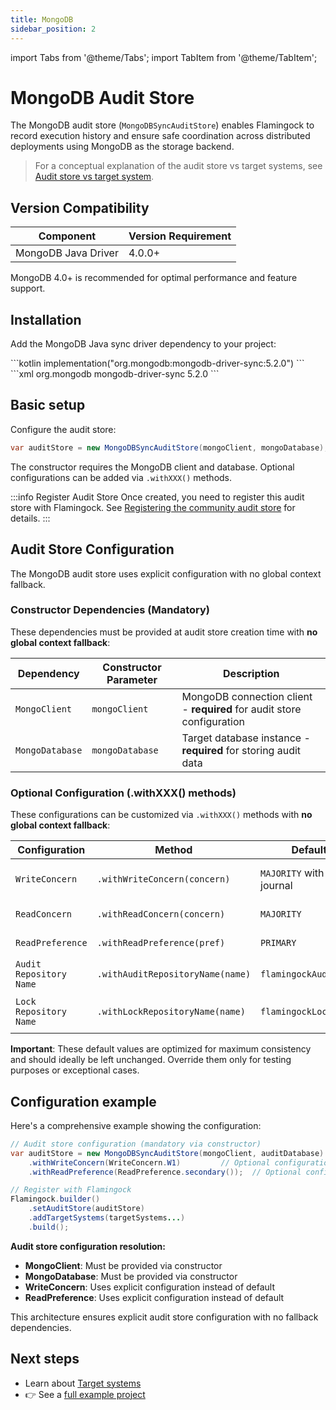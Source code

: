```yaml
---
title: MongoDB
sidebar_position: 2
---
```


import Tabs from '@theme/Tabs';
import TabItem from '@theme/TabItem';

# MongoDB Audit Store

The MongoDB audit store (`MongoDBSyncAuditStore`) enables Flamingock to record execution history and ensure safe coordination across distributed deployments using MongoDB as the storage backend.

> For a conceptual explanation of the audit store vs target systems, see [Audit store vs target system](../../overview/audit-store-vs-target-system.md).

## Version Compatibility

| Component | Version Requirement |
|-----------|-------------------|
| MongoDB Java Driver | 4.0.0+ |

MongoDB 4.0+ is recommended for optimal performance and feature support.

## Installation

Add the MongoDB Java sync driver dependency to your project:

<Tabs groupId="gradle_maven">
  <TabItem value="gradle" label="Gradle" default>
```kotlin
implementation("org.mongodb:mongodb-driver-sync:5.2.0")
```
  </TabItem>
  <TabItem value="maven" label="Maven">
```xml
<dependency>
    <groupId>org.mongodb</groupId>
    <artifactId>mongodb-driver-sync</artifactId>
    <version>5.2.0</version> <!-- 4.0.0+ supported -->
</dependency>
```
  </TabItem>
</Tabs>

## Basic setup

Configure the audit store:

```java
var auditStore = new MongoDBSyncAuditStore(mongoClient, mongoDatabase);
```

The constructor requires the MongoDB client and database. Optional configurations can be added via `.withXXX()` methods.

:::info Register Audit Store
Once created, you need to register this audit store with Flamingock. See [Registering the community audit store](../introduction.md#registering-the-community-audit-store) for details.
:::

## Audit Store Configuration

The MongoDB audit store uses explicit configuration with no global context fallback.

### Constructor Dependencies (Mandatory)

These dependencies must be provided at audit store creation time with **no global context fallback**:

| Dependency | Constructor Parameter | Description |
|------------|----------------------|-------------|
| `MongoClient` | `mongoClient` | MongoDB connection client - **required** for audit store configuration |
| `MongoDatabase` | `mongoDatabase` | Target database instance - **required** for storing audit data |

### Optional Configuration (.withXXX() methods)

These configurations can be customized via `.withXXX()` methods with **no global context fallback**:

| Configuration | Method | Default | Description |
|---------------|--------|---------|-------------|
| `WriteConcern` | `.withWriteConcern(concern)` | `MAJORITY` with journal | Write acknowledgment level |
| `ReadConcern` | `.withReadConcern(concern)` | `MAJORITY` | Read isolation level |
| `ReadPreference` | `.withReadPreference(pref)` | `PRIMARY` | Server selection for reads |
| `Audit Repository Name` | `.withAuditRepositoryName(name)` | `flamingockAuditLogs` | Collection name for audit entries |
| `Lock Repository Name` | `.withLockRepositoryName(name)` | `flamingockLocks` | Collection name for distributed locks |

**Important**: These default values are optimized for maximum consistency and should ideally be left unchanged. Override them only for testing purposes or exceptional cases.

## Configuration example

Here's a comprehensive example showing the configuration:

```java
// Audit store configuration (mandatory via constructor)
var auditStore = new MongoDBSyncAuditStore(mongoClient, auditDatabase)
    .withWriteConcern(WriteConcern.W1)         // Optional configuration
    .withReadPreference(ReadPreference.secondary());  // Optional configuration

// Register with Flamingock
Flamingock.builder()
    .setAuditStore(auditStore)
    .addTargetSystems(targetSystems...)
    .build();
```

**Audit store configuration resolution:**
- **MongoClient**: Must be provided via constructor
- **MongoDatabase**: Must be provided via constructor
- **WriteConcern**: Uses explicit configuration instead of default
- **ReadPreference**: Uses explicit configuration instead of default

This architecture ensures explicit audit store configuration with no fallback dependencies.




## Next steps

- Learn about [Target systems](../../target-systems/introduction.md)  
- 👉 See a [full example project](https://github.com/flamingock/flamingock-examples/tree/master/mongodb)  
